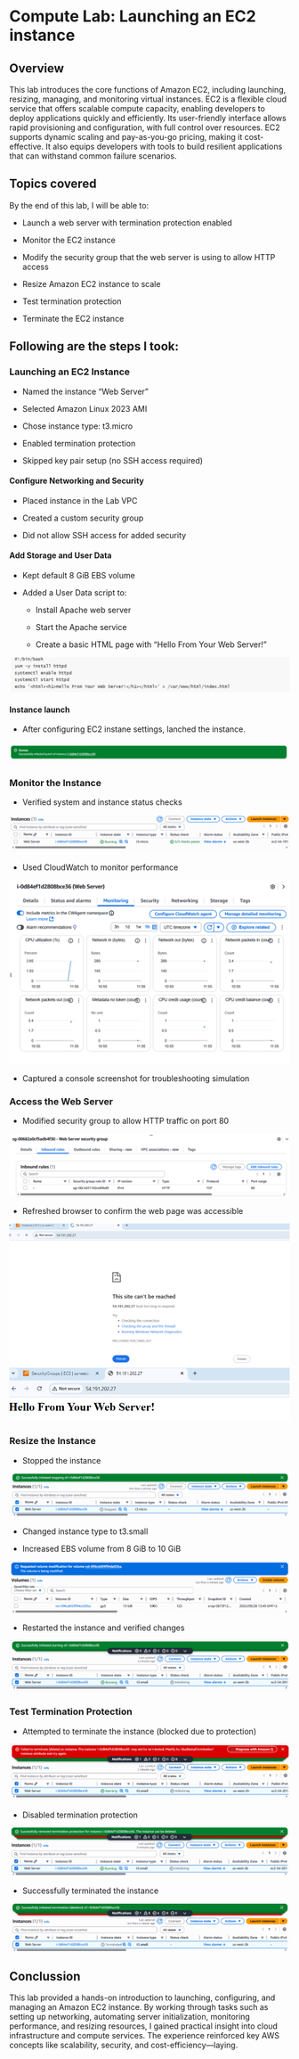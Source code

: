 # Compute Lab: Launching an EC2 instance

## Overview

This lab introduces the core functions of Amazon EC2, including launching, resizing, managing, and monitoring virtual instances. EC2 is a flexible cloud service that offers scalable compute capacity, enabling developers to deploy applications quickly and efficiently. Its user-friendly interface allows rapid provisioning and configuration, with full control over resources. EC2 supports dynamic scaling and pay-as-you-go pricing, making it cost-effective. It also equips developers with tools to build resilient applications that can withstand common failure scenarios.

## Topics covered

By the end of this lab, I will be able to:

- Launch a web server with termination protection enabled

- Monitor the EC2 instance

- Modify the security group that the web server is using to allow HTTP access

- Resize Amazon EC2 instance to scale

- Test termination protection

- Terminate the EC2 instance

## Following are the steps I took:

### Launching an EC2 Instance

- Named the instance “Web Server”

- Selected Amazon Linux 2023 AMI

- Chose instance type: t3.micro

- Enabled termination protection

- Skipped key pair setup (no SSH access required)

#### Configure Networking and Security

- Placed instance in the Lab VPC

- Created a custom security group

- Did not allow SSH access for added security

#### Add Storage and User Data

- Kept default 8 GiB EBS volume

- Added a User Data script to:

    - Install Apache web server

    - Start the Apache service

    - Create a basic HTML page with “Hello From Your Web Server!”

![](script.png)

#### Instance launch

- After configuring EC2 instane settings, lanched the instance.

![](instance-launched.png)

### Monitor the Instance

- Verified system and instance status checks

![](instance-status.png)

- Used CloudWatch to monitor performance

![](cloudwatch.png)

- Captured a console screenshot for troubleshooting simulation

### Access the Web Server

- Modified security group to allow HTTP traffic on port 80

![](custom-security-group.png)

- Refreshed browser to confirm the web page was accessible

![](unreachable-website.png) ![](reachable-website.png)

### Resize the Instance

- Stopped the instance

![](stopped-instance.png)

- Changed instance type to t3.small

- Increased EBS volume from 8 GiB to 10 GiB

![](volume-resize.png)

- Restarted the instance and verified changes

![](instance-restarted.png)

### Test Termination Protection

- Attempted to terminate the instance (blocked due to protection)

![](instance-termination-fail.png)

- Disabled termination protection

![](instance-termination-protection-removed.png)

- Successfully terminated the instance

![](instance-terminated-successfully.png)

## Conclussion

This lab provided a hands-on introduction to launching, configuring, and managing an Amazon EC2 instance. By working through tasks such as setting up networking, automating server initialization, monitoring performance, and resizing resources, I gained practical insight into cloud infrastructure and compute services. The experience reinforced key AWS concepts like scalability, security, and cost-efficiency—laying.